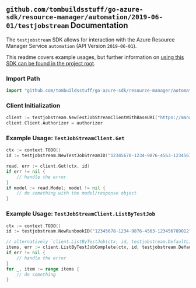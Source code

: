 
## `github.com/tombuildsstuff/go-azure-sdk/resource-manager/automation/2019-06-01/testjobstream` Documentation

The `testjobstream` SDK allows for interaction with the Azure Resource Manager Service `automation` (API Version `2019-06-01`).

This readme covers example usages, but further information on [using this SDK can be found in the project root](https://github.com/tombuildsstuff/go-azure-sdk/tree/main/docs).

### Import Path

```go
import "github.com/tombuildsstuff/go-azure-sdk/resource-manager/automation/2019-06-01/testjobstream"
```


### Client Initialization

```go
client := testjobstream.NewTestJobStreamClientWithBaseURI("https://management.azure.com")
client.Client.Authorizer = authorizer
```


### Example Usage: `TestJobStreamClient.Get`

```go
ctx := context.TODO()
id := testjobstream.NewTestJobStreamID("12345678-1234-9876-4563-123456789012", "example-resource-group", "automationAccountValue", "runbookValue", "jobStreamIdValue")

read, err := client.Get(ctx, id)
if err != nil {
	// handle the error
}
if model := read.Model; model != nil {
	// do something with the model/response object
}
```


### Example Usage: `TestJobStreamClient.ListByTestJob`

```go
ctx := context.TODO()
id := testjobstream.NewRunbookID("12345678-1234-9876-4563-123456789012", "example-resource-group", "automationAccountValue", "runbookValue")

// alternatively `client.ListByTestJob(ctx, id, testjobstream.DefaultListByTestJobOperationOptions())` can be used to do batched pagination
items, err := client.ListByTestJobComplete(ctx, id, testjobstream.DefaultListByTestJobOperationOptions())
if err != nil {
	// handle the error
}
for _, item := range items {
	// do something
}
```
